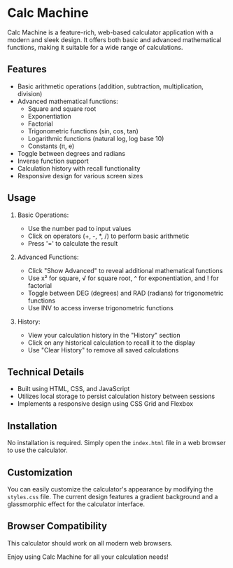 # Calc Machine

Calc Machine is a feature-rich, web-based calculator application with a modern and sleek design. It offers both basic and advanced mathematical functions, making it suitable for a wide range of calculations.

## Features

- Basic arithmetic operations (addition, subtraction, multiplication, division)
- Advanced mathematical functions:
  - Square and square root
  - Exponentiation
  - Factorial
  - Trigonometric functions (sin, cos, tan)
  - Logarithmic functions (natural log, log base 10)
  - Constants (π, e)
- Toggle between degrees and radians
- Inverse function support
- Calculation history with recall functionality
- Responsive design for various screen sizes

## Usage

1. Basic Operations:
   - Use the number pad to input values
   - Click on operators (+, -, *, /) to perform basic arithmetic
   - Press '=' to calculate the result

2. Advanced Functions:
   - Click "Show Advanced" to reveal additional mathematical functions
   - Use x² for square, √ for square root, ^ for exponentiation, and ! for factorial
   - Toggle between DEG (degrees) and RAD (radians) for trigonometric functions
   - Use INV to access inverse trigonometric functions

3. History:
   - View your calculation history in the "History" section
   - Click on any historical calculation to recall it to the display
   - Use "Clear History" to remove all saved calculations

## Technical Details

- Built using HTML, CSS, and JavaScript
- Utilizes local storage to persist calculation history between sessions
- Implements a responsive design using CSS Grid and Flexbox

## Installation

No installation is required. Simply open the `index.html` file in a web browser to use the calculator.

## Customization

You can easily customize the calculator's appearance by modifying the `styles.css` file. The current design features a gradient background and a glassmorphic effect for the calculator interface.

## Browser Compatibility

This calculator should work on all modern web browsers.

Enjoy using Calc Machine for all your calculation needs!
